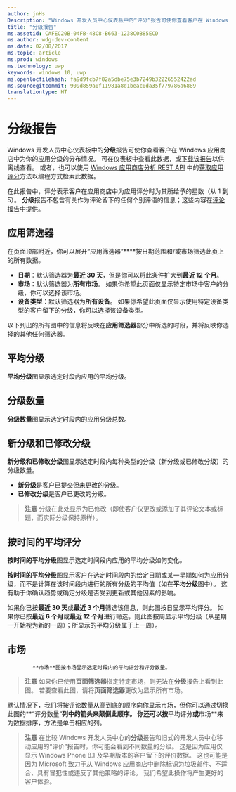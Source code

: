 ```yaml
---
author: jnHs
Description: "Windows 开发人员中心仪表板中的“评分”报告可使你查看客户在 Windows 应用商店中为你的应用评分的分布情况。"
title: "分级报告"
ms.assetid: CAFEC20B-04FB-48C8-B663-1238C0B85ECD
ms.author: wdg-dev-content
ms.date: 02/08/2017
ms.topic: article
ms.prod: windows
ms.technology: uwp
keywords: windows 10, uwp
ms.openlocfilehash: fa9d9fcb7f82a5dbe75e3b7249b32226552422ad
ms.sourcegitcommit: 909d859a0f11981a8d1beac0da35f779786a6889
translationtype: HT
---
```

# <a name="ratings-report"></a>分级报告


Windows 开发人员中心仪表板中的**分级**报告可使你查看客户在 Windows 应用商店中为你的应用分级的分布情况。 可在仪表板中查看此数据，或[下载该报告](download-analytic-reports.md)以供离线查看。 或者，也可以使用 [Windows 应用商店分析 REST API](../monetize/access-analytics-data-using-windows-store-services.md) 中的[获取应用评分](../monetize/get-app-ratings.md)方法以编程方式检索此数据。

在此报告中，评分表示客户在应用商店中为应用评分时为其所给予的星数（从 1 到 5）。 **分级**报告不包含有关作为评论留下的任何个别评语的信息；这些内容在[评论报告](reviews-report.md)中提供。

## <a name="apply-filters"></a>应用筛选器


在页面顶部附近，你可以展开“应用筛选器”****按日期范围和/或市场筛选此页上的所有数据。

-   **日期**：默认筛选器为**最近 30 天**，但是你可以将此条件扩大到**最近 12 个月**。
-   **市场**：默认筛选器为**所有市场**。 如果你希望此页面仅显示特定市场中客户的分级，你可以选择该市场。
-   **设备类型**：默认筛选器为**所有设备**。 如果你希望此页面仅显示使用特定设备类型的客户留下的分级，你可以选择该设备类型。

以下列出的所有图中的信息将反映在**应用筛选器**部分中所选的时段，并将反映你选择的其他任何筛选器。

## <a name="average-rating"></a>平均分级


**平均分级**图显示选定时段内应用的平均分级。

## <a name="number-of-ratings"></a>分级数量


**分级数量**图显示选定时段内的应用分级总数。

## <a name="new-and-revised-ratings"></a>新分级和已修改分级


**新分级和已修改分级**图显示选定时段内每种类型的分级（新分级或已修改分级）的分级数量。

-   **新分级**是客户已提交但未更改的分级。
-   **已修改分级**是客户已更改的分级。

>**注意** 分级在此处显示为已修改（即使客户仅更改或添加了其评论文本或标题，而实际分级保持原样）。

## <a name="average-rating-over-time"></a>按时间的平均评分


**按时间的平均分级**图显示选定时间段内应用的平均分级如何变化。

**按时间的平均分级**图显示客户在选定时间段内的给定日期或某一星期如何为应用分级，而不是计算在该时间段内进行的所有分级的平均值（如在**平均分级**图中）。 这有助于你确认趋势或确定分级是否受到更新或其他因素的影响。

如果你已按**最近 30 天**或**最近 3 个月**筛选该信息，则此图按日显示平均评分。 如果你已按**最近 6 个月**或**最近 12 个月**进行筛选，则此图按周显示平均分级（从星期一开始视为新的一周）；所显示的平均分级属于上一周）。

## <a name="markets"></a>市场



            **市场**图按市场显示选定时段内的平均评分和评分数量。

> **注意** 如果你已使用**页面筛选器**指定特定市场，则无法在**分级**报告上看到此图。 若要查看此图，请将**页面筛选器**更改为显示所有市场。

默认情况下，我们将按评论数量从高到底的顺序向你显示市场，但你可以通过切换此图的**“评分数量”**列中的箭头来颠倒此顺序。 你还可以按**平均评分**或**市场**来为数据排序，方法是单击相应的列。

> **注意** 在比较 Windows 开发人员中心的**分级**报告和旧式的开发人员中心移动应用的“评价”报告时，你可能会看到不同数量的分级。 这是因为应用仅显示 Windows Phone 8.1 及早期版本的客户留下的评价数据。 这也可能是因为 Microsoft 致力于从 Windows 应用商店中删除标识为垃圾邮件、不适合、具有冒犯性或违反了其他策略的评论。 我们希望此操作将产生更好的客户体验。

 

 

